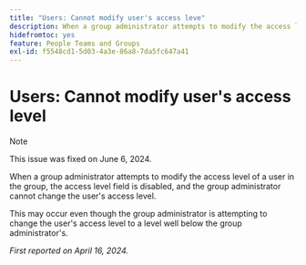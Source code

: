 ```yaml
---
title: "Users: Cannot modify user's access leve"
description: When a group administrator attempts to modify the access level of a user in the group, the access level field is disabled, and the group administrator cannot change the user's access level.
hidefromtoc: yes
feature: People Teams and Groups
exl-id: f5548cd1-5d03-4a3e-86a8-7da5fc647a41
---
```

# Users: Cannot modify user's access level

>[!NOTE]
>
>This issue was fixed on June 6, 2024.

When a group administrator attempts to modify the access level of a user in the group, the access level field is disabled, and the group administrator cannot change the user's access level.

This may occur even though the group administrator is attempting to change the user's access level to a level well below the group administrator's.

_First reported on April 16, 2024._
